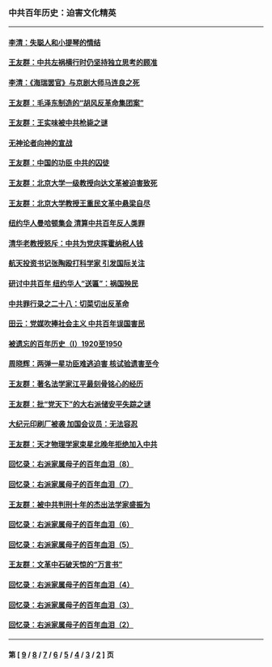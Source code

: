 ### 中共百年历史：迫害文化精英
---
#### [李清：失聪人和小提琴的情结](../../pages/nf1176111/n13459280.md?01160430) 
#### [王友群：中共左祸横行时仍坚持独立思考的顾准](../../pages/nf1176111/n13444722.md?01160430) 
#### [李清：《海瑞罢官》与京剧大师马连良之死](../../pages/nf1176111/n13412316.md?01160430) 
#### [王友群：毛泽东制造的“胡风反革命集团案”](../../pages/nf1176111/n13324909.md?01160430) 
#### [王友群：王实味被中共枪毙之谜](../../pages/nf1176111/n13307502.md?01160430) 
#### [无神论者向神的宣战](../../pages/nf1176111/n13281535.md?01160430) 
#### [王友群：中国的功臣 中共的囚徒](../../pages/nf1176111/n13291790.md?01160430) 
#### [王友群：北京大学一级教授向达文革被迫害致死](../../pages/nf1176111/n13150966.md?01160430) 
#### [王友群：北京大学教授王重民文革中悬梁自尽](../../pages/nf1176111/n13084645.md?01160430) 
#### [纽约华人曼哈顿集会 清算中共百年反人类罪](../../pages/nf1176111/n13084157.md?01160430) 
#### [清华老教授怒斥：中共为党庆挥霍纳税人钱](../../pages/nf1176111/n13071430.md?01160430) 
#### [航天投资书记张陶殴打科学家 引发国际关注](../../pages/nf1176111/n13069132.md?01160430) 
#### [研讨中共百年 纽约华人“送匾”：祸国殃民](../../pages/nf1176111/n13057367.md?01160430) 
#### [中共罪行录之二十八：切菜切出反革命](../../pages/nf1176111/n13030600.md?01160430) 
#### [田云：党媒吹捧社会主义 中共百年误国害民](../../pages/nf1176111/n13006682.md?01160430) 
#### [被遗忘的百年历史（I）1920至1950](../../pages/nf1176111/n12986411.md?01160430) 
#### [周晓辉：两弹一星功臣难逃迫害 核试验遗害至今](../../pages/nf1176111/n12974997.md?01160430) 
#### [王友群：著名法学家江平最刻骨铭心的经历](../../pages/nf1176111/n12970787.md?01160430) 
#### [王友群：批“党天下”的大右派储安平失踪之谜](../../pages/nf1176111/n12954229.md?01160430) 
#### [大纪元印刷厂被袭 加国会议员：无法容忍](../../pages/nf1176111/n12883028.md?01160430) 
#### [王友群：天才物理学家束星北晚年拒绝加入中共](../../pages/nf1176111/n12792913.md?01160430) 
#### [回忆录：右派家属母子的百年血泪（8）](../../pages/nf1176111/n12706196.md?01160430) 
#### [回忆录：右派家属母子的百年血泪（7）](../../pages/nf1176111/n12706191.md?01160430) 
#### [王友群：被中共判刑十年的杰出法学家盛振为](../../pages/nf1176111/n12706141.md?01160430) 
#### [回忆录：右派家属母子的百年血泪（6）](../../pages/nf1176111/n12698863.md?01160430) 
#### [回忆录：右派家属母子的百年血泪（5）](../../pages/nf1176111/n12692515.md?01160430) 
#### [王友群：文革中石破天惊的“万言书”](../../pages/nf1176111/n12690994.md?01160430) 
#### [回忆录：右派家属母子的百年血泪（4）](../../pages/nf1176111/n12686410.md?01160430) 
#### [回忆录：右派家属母子的百年血泪（3）](../../pages/nf1176111/n12683820.md?01160430) 
#### [回忆录：右派家属母子的百年血泪（2）](../../pages/nf1176111/n12679738.md?01160430) 

---
#### 第 [ [9](./9.md?01160430) / [8](./8.md?01160430) / [7](./7.md?01160430) / [6](./6.md?01160430) / [5](./5.md?01160430) / [4](./4.md?01160430) / [3](./3.md?01160430) / [2](./2.md?01160430) ] 页
